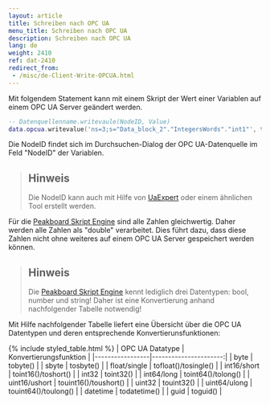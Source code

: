 ```yaml
---
layout: article
title: Schreiben nach OPC UA
menu_title: Schreiben nach OPC UA
description: Schreiben nach OPC UA
lang: de
weight: 2410
ref: dat-2410
redirect_from: 
 - /misc/de-Client-Write-OPCUA.html
---
```


Mit folgendem Statement kann mit einem Skript der Wert einer Variablen auf einem OPC UA Server geändert werden.

```lua
-- Datenquellenname.writevaule(NodeID, Value)
data.opcua.writevalue('ns=3;s="Data_block_2"."IntegersWords"."int1"', toint16(12))
```

Die NodeID findet sich im Durchsuchen-Dialog der OPC UA-Datenquelle im Feld "NodeID" der Variablen. 

> ## Hinweis
>Die NodeID kann auch mit Hilfe von [UaExpert](https://opcfoundation.org/products/view/uaexpert) oder einem ähnlichen Tool erstellt werden.

Für die [Peakboard Skript Engine](/scripting/de-script-engine.html) sind alle Zahlen gleichwertig. 
Daher werden alle Zahlen als "double" verarbeitet.
Dies führt dazu, dass diese Zahlen nicht ohne weiteres auf einem OPC UA Server gespeichert werden können.

> ## Hinweis
>Die [Peakboard Skript Engine](/scripting/de-script-engine.html) kennt lediglich drei Datentypen: bool, number und string!
>Daher ist eine Konvertierung anhand nachfolgender Tabelle notwendig!

Mit Hilfe nachfolgender Tabelle liefert eine Übersicht über die OPC UA Datentypen und deren entsprechende Konvertierunsfunktionen:

{% include styled_table.html %}
| OPC UA Datatype | Konvertierungsfunktion |
|-----------------|----------------------:|
| byte            |              tobyte() |
| sbyte           |             tosbyte() |
| float/single    |  tofloat()/tosingle() |
| int16/short     |   toint16()/toshort() |
| int32           |             toint32() |
| int64/long      |    toint64()/tolong() |
| uint16/ushort   | touint16()/toushort() |
| uint32          |            touint32() |
| uint64/ulong    |  touint64()/toulong() |
| datetime        |          todatetime() |
| guid            |              toguid() |

